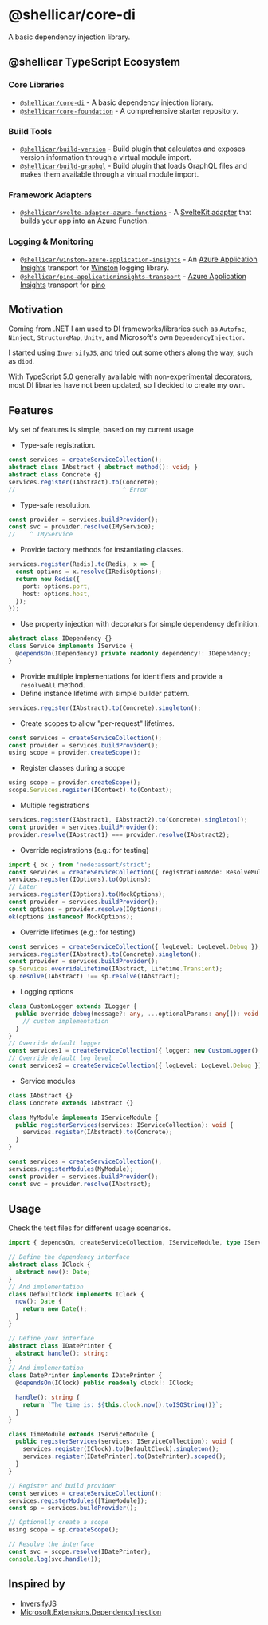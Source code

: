 # @shellicar/core-di

A basic dependency injection library.

<!-- BEGIN_ECOSYSTEM -->

## @shellicar TypeScript Ecosystem

### Core Libraries

- [`@shellicar/core-di`](https://github.com/shellicar/core-di) - A basic dependency injection library.
- [`@shellicar/core-foundation`](https://github.com/shellicar/core-foundation) - A comprehensive starter repository.

### Build Tools

- [`@shellicar/build-version`](https://github.com/shellicar/build-version) - Build plugin that calculates and exposes version information through a virtual module import.
- [`@shellicar/build-graphql`](https://github.com/shellicar/build-graphql) - Build plugin that loads GraphQL files and makes them available through a virtual module import.

### Framework Adapters

- [`@shellicar/svelte-adapter-azure-functions`](https://github.com/shellicar/svelte-adapter-azure-functions) - A [SvelteKit adapter](https://kit.svelte.dev/docs/adapters) that builds your app into an Azure Function.

### Logging & Monitoring

- [`@shellicar/winston-azure-application-insights`](https://github.com/shellicar/winston-azure-application-insights) - An [Azure Application Insights](https://azure.microsoft.com/en-us/services/application-insights/) transport for [Winston](https://github.com/winstonjs/winston) logging library.
- [`@shellicar/pino-applicationinsights-transport`](https://github.com/shellicar/pino-applicationinsights-transport) - [Azure Application Insights](https://azure.microsoft.com/en-us/services/application-insights) transport for [pino](https://github.com/pinojs/pino)

<!-- END_ECOSYSTEM -->

## Motivation

Coming from .NET I am used to DI frameworks/libraries such as `Autofac`, `Ninject`, `StructureMap`, `Unity`, and Microsoft's own `DependencyInjection`.

I started using `InversifyJS`, and tried out some others along the way, such as `diod`.

With TypeScript 5.0 generally available with non-experimental decorators, most DI libraries have not been updated, so I decided to create my own.

## Features

My set of features is simple, based on my current usage

* Type-safe registration.

```ts
const services = createServiceCollection();
abstract class IAbstract { abstract method(): void; }
abstract class Concrete {}
services.register(IAbstract).to(Concrete);
//                              ^ Error
```

* Type-safe resolution.

```ts
const provider = services.buildProvider();
const svc = provider.resolve(IMyService);
//    ^ IMyService
```

* Provide factory methods for instantiating classes.

```ts
services.register(Redis).to(Redis, x => {
  const options = x.resolve(IRedisOptions);
  return new Redis({
    port: options.port,
    host: options.host,
  });
});
```

* Use property injection with decorators for simple dependency definition.

```ts
abstract class IDependency {}
class Service implements IService {
  @dependsOn(IDependency) private readonly dependency!: IDependency;
}
```

* Provide multiple implementations for identifiers and provide a `resolveAll` method.
* Define instance lifetime with simple builder pattern.

```ts
services.register(IAbstract).to(Concrete).singleton();
```

* Create scopes to allow "per-request" lifetimes.

```ts
const services = createServiceCollection();
const provider = services.buildProvider();
using scope = provider.createScope();
```

* Register classes during a scope

```ts
using scope = provider.createScope();
scope.Services.register(IContext).to(Context);
```

* Multiple registrations

```ts
services.register(IAbstract1, IAbstract2).to(Concrete).singleton();
const provider = services.buildProvider();
provider.resolve(IAbstract1) === provider.resolve(IAbstract2);
```

* Override registrations (e.g.: for testing)

```ts
import { ok } from 'node:assert/strict';
const services = createServiceCollection({ registrationMode: ResolveMultipleMode.LastRegistered });
services.register(IOptions).to(Options);
// Later
services.register(IOptions).to(MockOptions);
const provider = services.buildProvider();
const options = provider.resolve(IOptions);
ok(options instanceof MockOptions);
```

* Override lifetimes (e.g.: for testing)

```ts
const services = createServiceCollection({ logLevel: LogLevel.Debug });
services.register(IAbstract).to(Concrete).singleton();
const provider = services.buildProvider();
sp.Services.overrideLifetime(IAbstract, Lifetime.Transient);
sp.resolve(IAbstract) !== sp.resolve(IAbstract);
```

* Logging options

```ts
class CustomLogger extends ILogger {
  public override debug(message?: any, ...optionalParams: any[]): void {
    // custom implementation  
  }
}
// Override default logger
const services1 = createServiceCollection({ logger: new CustomLogger() });
// Override default log level
const services2 = createServiceCollection({ logLevel: LogLevel.Debug });
```

* Service modules

```ts
class IAbstract {}
class Concrete extends IAbstract {}

class MyModule implements IServiceModule {
  public registerServices(services: IServiceCollection): void {
    services.register(IAbstract).to(Concrete);
  }
}

const services = createServiceCollection();
services.registerModules(MyModule);
const provider = services.buildProvider();
const svc = provider.resolve(IAbstract);
```

## Usage

Check the test files for different usage scenarios.

```ts
import { dependsOn, createServiceCollection, IServiceModule, type IServiceCollection } from '@shellicar/core-di';

// Define the dependency interface
abstract class IClock {
  abstract now(): Date;
}
// And implementation
class DefaultClock implements IClock {
  now(): Date {
    return new Date();
  }
}

// Define your interface
abstract class IDatePrinter {
  abstract handle(): string;
}
// And implementation
class DatePrinter implements IDatePrinter {
  @dependsOn(IClock) public readonly clock!: IClock;

  handle(): string {
    return `The time is: ${this.clock.now().toISOString()}`;
  }  
}

class TimeModule extends IServiceModule {
  public registerServices(services: IServiceCollection): void {
    services.register(IClock).to(DefaultClock).singleton();
    services.register(IDatePrinter).to(DatePrinter).scoped();
  }
}

// Register and build provider
const services = createServiceCollection();
services.registerModules([TimeModule]);
const sp = services.buildProvider();

// Optionally create a scope
using scope = sp.createScope();

// Resolve the interface
const svc = scope.resolve(IDatePrinter);
console.log(svc.handle());
```

## Inspired by

* [InversifyJS](https://github.com/inversify/InversifyJS)
* [Microsoft.Extensions.DependencyInjection](https://github.com/dotnet/runtime/tree/main/src/libraries/Microsoft.Extensions.DependencyInjection)
